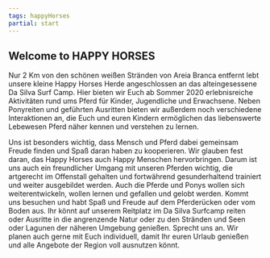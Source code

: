 ```yaml
---
tags: happyHorses
partial: start
---
```


## Welcome to HAPPY HORSES

Nur 2 Km von den schönen weißen Stränden von Areia Branca entfernt lebt unsere kleine Happy Horses Herde angeschlossen an das alteingesessene Da Silva Surf Camp. Hier bieten wir Euch ab Sommer 2020 erlebnisreiche Aktivitäten rund ums Pferd für Kinder, Jugendliche und Erwachsene. Neben Ponyreiten und geführten Ausritten bieten wir außerdem noch verschiedene Interaktionen an, die Euch und euren Kindern ermöglichen das liebenswerte Lebewesen Pferd näher kennen und verstehen zu lernen.

Uns ist besonders wichtig, dass Mensch und Pferd dabei gemeinsam Freude finden und Spaß daran haben zu kooperieren. Wir glauben fest daran, das Happy Horses auch Happy Menschen hervorbringen. Darum ist uns auch ein freundlicher Umgang mit unseren Pferden wichtig, die artgerecht im Offenstall gehalten und fortwährend gesunderhaltend trainiert und weiter ausgebildet werden. Auch die Pferde und Ponys wollen sich weiterentwickeln, wollen lernen und gefallen und gelobt werden. Kommt uns besuchen und habt Spaß und Freude auf dem Pferderücken oder vom Boden aus. Ihr könnt auf unserem Reitplatz im Da Silva Surfcamp reiten oder Ausritte in die angrenzende Natur oder zu den Stränden und Seen oder Lagunen der näheren Umgebung genießen. Sprecht uns an. Wir planen auch gerne mit Euch individuell, damit Ihr euren Urlaub genießen und alle Angebote der Region voll ausnutzen könnt.
